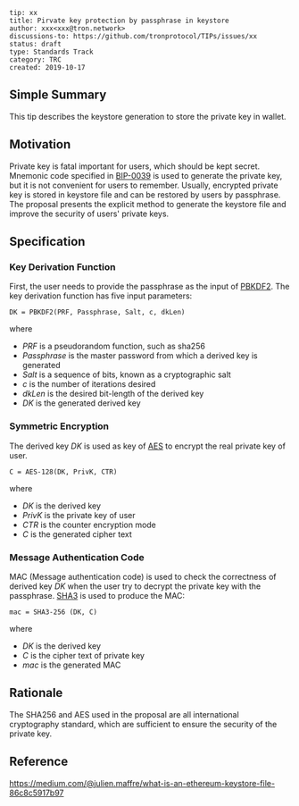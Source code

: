 ```
tip: xx
title: Pirvate key protection by passphrase in keystore
author: xxx<xxx@tron.network>
discussions-to: https://github.com/tronprotocol/TIPs/issues/xx
status: draft
type: Standards Track
category: TRC
created: 2019-10-17
```

## Simple Summary

This tip describes the keystore generation to store the private key in wallet. 

## Motivation

Private key is fatal important for users, which should be kept secret. Mnemonic code specified in [BIP-0039](https://github.com/bitcoin/bips/blob/master/bip-0039.mediawiki) is used to 
generate the private key, but it is not convenient for users to remember. Usually, encrypted private key is stored in keystore file and can be restored by users by passphrase. 
The proposal presents the explicit method to generate the keystore file and improve the security of users' private keys.


## Specification

### Key Derivation Function 

First, the user needs to provide the passphrase as the input of [PBKDF2](https://en.wikipedia.org/wiki/PBKDF2). The key derivation function has five input parameters:

```
DK = PBKDF2(PRF, Passphrase, Salt, c, dkLen)
```
where
* *PRF* is a pseudorandom function, such as sha256
* *Passphrase* is the master password from which a derived key is generated
* *Salt* is a sequence of bits, known as a cryptographic salt
* *c* is the number of iterations desired
* *dkLen* is the desired bit-length of the derived key
* *DK* is the generated derived key

### Symmetric Encryption
The derived key *DK* is used as key of [AES](https://en.wikipedia.org/wiki/Advanced_Encryption_Standard) to encrypt the real private key of user.

    C = AES-128(DK, PrivK, CTR)

where
* *DK* is the derived key
* *PrivK* is the private key of user 
* *CTR* is the counter encryption mode 
* *C* is the generated cipher text

### Message Authentication Code

MAC (Message authentication code) is used to check the correctness of derived key *DK* when the user try to decrypt the private key 
with the passphrase. [SHA3](https://en.wikipedia.org/wiki/SHA-3) is used to produce the MAC:
```
mac = SHA3-256 (DK, C)
```
where
* *DK* is the derived key
* *C* is the cipher text of private key 
* *mac* is the generated MAC

## Rationale

The SHA256 and AES used in the proposal are all international cryptography standard, which are sufficient to ensure the security of the private key.


## Reference
https://medium.com/@julien.maffre/what-is-an-ethereum-keystore-file-86c8c5917b97
